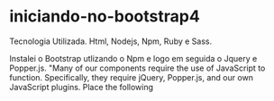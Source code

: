 # iniciando-no-bootstrap4
Tecnologia Utilizada.
Html, Nodejs, Npm, Ruby e Sass.

Instalei o Bootstrap utlizando o Npm e logo em seguida o Jquery e Popper.js.
"Many of our components require the use of JavaScript to function. Specifically, they require jQuery, Popper.js, and our own JavaScript plugins. Place the following <script>s near the end of your pages, right before the closing </body> tag, to enable them. jQuery must come first, then Popper.js, and then our JavaScript plugins".

Não estou utilizando BootstrapCDN para compilar o css. 
Instalei o Sass, como estou no Windows precisei instalar o Ruby antes
e na instalação do Sass tive problemas como a SDK Dart do sass que não queria funcionar então
instalei via Chocolatey a SDK do DART.

To use Chocolatey to install a stable release of the Dart SDK, run this command:

 choco install dart-sdk
 
To install a dev release, run this command:

 choco install dart-sdk --pre
 
To upgrade the Dart SDK, run this command (add --pre to upgrade the dev release):

 choco upgrade dart-sdk



